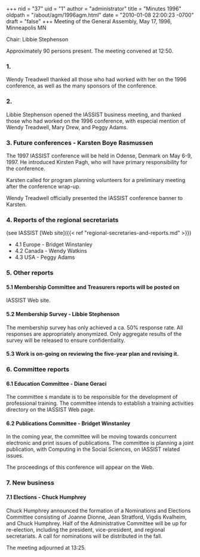 +++
nid = "37"
uid = "1"
author = "administrator"
title = "Minutes 1996"
oldpath = "/about/agm/1996agm.html"
date = "2010-01-08 22:00:23 -0700"
draft = "false"
+++
Meeting of the General Assembly, May 17, 1996, Minneapolis MN

Chair: Libbie Stephenson

Approximately 90 persons present. The meeting convened at 12:50.

### 1.

Wendy Treadwell thanked all those who had worked with her on the 1996
conference, as well as the many sponsors of the conference.

### 2.

Libbie Stephenson opened the IASSIST business meeting, and thanked
those who had worked on the 1996 conference, with especial mention of
Wendy Treadwell, Mary Drew, and Peggy Adams.

### 3. Future conferences - Karsten Boye Rasmussen

The 1997 IASSIST conference will be held in Odense, Denmark on May 6-9,
1997. He introduced Kirsten Pagh, who will have primary responsibility
for the conference.

Karsten called for program planning volunteers for a preliminary meeting
after the conference wrap-up.

Wendy Treadwell officially presented the IASSIST conference banner to
Karsten.

### 4. Reports of the regional secretariats

(see IASSIST [Web site]({{< ref "regional-secretaries-and-reports.md" >}})

-   4.1 Europe - Bridget Winstanley
-   4.2 Canada - Wendy Watkins
-   4.3 USA - Peggy Adams

### 5. Other reports

#### 5.1 Membership Committee and Treasurers reports will be posted on
IASSIST Web site.

#### 5.2 Membership Survey - Libbie Stephenson

The membership survey has only achieved a ca. 50% response rate. All
responses are appropriately anonymized. Only aggregate results of the
survey will be released to ensure confidentiality.

#### 5.3 Work is on-going on reviewing the five-year plan and revising it.

### 6. Committee reports

#### 6.1 Education Committee - Diane Geraci

The committee s mandate is to be responsible for the development of
professional training. The committee intends to establish a training
activities directory on the IASSIST Web page.

#### 6.2 Publications Committee - Bridget Winstanley

In the coming year, the committee will be moving towards concurrent
electronic and print issues of publications. The committee is planning a
joint publication, with Computing in the Social Sciences, on IASSIST
related issues.

The proceedings of this conference will appear on the Web.

### 7. New business

#### 7.1 Elections - Chuck Humphrey

Chuck Humphrey announced the formation of a Nominations and Elections
Committee consisting of Joanne Dionne, Jean Stratford, Vigdis Kvalheim,
and Chuck Humphrey. Half of the Administrative Committee will be up for
re-election, including the president, vice-president, and regional
secretariats. A call for nominations will be distributed in the fall.

The meeting adjourned at 13:25.

